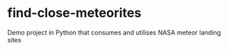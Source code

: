 # find-close-meteorites
Demo project in Python that consumes and utilises NASA meteor landing sites

